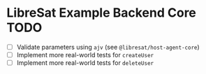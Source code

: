 # LibreSat Example Backend Core TODO

- [ ] Validate parameters using `ajv` (see `@libresat/host-agent-core`)
- [ ] Implement more real-world tests for `createUser`
- [ ] Implement more real-world tests for `deleteUser`
